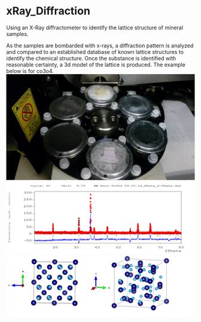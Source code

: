 # xRay_Diffraction
Using an X-Ray diffractometer to identify the lattice structure of mineral samples. 

As the samples are bombarded with x-rays, a diffraction pattern is analyzed and compared to an established database of known lattice structures to identify the chemical structure. Once the substance is identified with reasonable certainty, a 3d model of the lattice is produced. The example below is for co3o4. 
![mineralSamples](samples.jpg) 
![diffractionProcess](co3o4_smart.png)
![latticeStructure](co3o4_struct_2.png)
